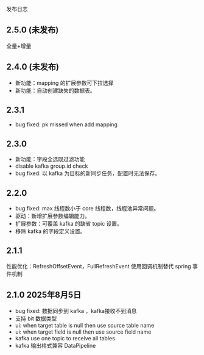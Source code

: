 发布日志

## 2.5.0 (未发布) 

全量+增量

## 2.4.0 (未发布) 

- 新功能：mapping 的扩展参数可下拉选择
- 新功能：自动创建缺失的数据表。

## 2.3.1

- bug fixed: pk missed when add mapping

## 2.3.0

- 新功能：字段全选既过滤功能
- disable kafka group.id check
- bug fixed: 以 kafka 为目标的新同步任务，配置时无法保存。

## 2.2.0

- bug fixed: max 线程数小于 core 线程数，线程池异常问题。
- 驱动：新增扩展参数编辑能力。
- 扩展参数：可覆盖 kafka 的缺省 topic 设置。
- 移除 kafka 的字段定义设置。

## 2.1.1
性能优化：RefreshOffsetEvent，FullRefreshEvent 使用回调机制替代 spring 事件机制

## 2.1.0 2025年8月5日

- bug fixed: 数据同步到 kafka ，kafka接收不到消息
- 支持 bit 数据类型
- ui: when target table is null then use source table name
- ui: when target field is null then use source field name
- kafka use one topic to receive all tables
- kafka 输出格式兼容 DataPipeline

